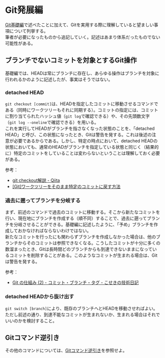 # Git発展編
[Git基礎編](./fundamentals-of-git.html)で述べたことに加えて、Gitを実用する際に理解していると望ましい事項について列挙する。  
筆者が必要になったものから追記していく。記述はあまり体系だったものでない可能性がある。

## ブランチでないコミットを対象とするGit操作
基礎編では、HEADは常にブランチに存在し、あらゆる操作はブランチを対象に行われるかのように記述したが、事実はそうではない。

### detached HEAD
`git checkout [commit]`は、HEADを指定したコミットに移動させるコマンドである（同時にワークツリーもそれに同期する）。コミットの指定には、コミットに割り当てられたハッシュ値（`git log`で確認できる）や、その先頭数文字（`git log --oneline`で確認できる）を用いる。  
これを実行してHEADがブランチを指さなくなった状態のことを、「detached HEAD」と呼び、この状態になったとき、Gitは警告を発する。これは後述の注意が必要であるからである。しかし、特定の時点において、detached HEADの状態においても、通常のHEADがブランチを指定している状態と同じく（結果的に）特定のコミットをしていることは変わらないということは理解しておく必要がある。

参考：
* [git checkout解説 - Qiita](https://qiita.com/yunano/items/f3133ea64efed762df2f)
* [\[Git\]ワークツリーをそのまま特定のコミットに戻す方法](https://kajindowsxp.com/git-reset/)

### 過去に遡ってブランチを分岐する
まず、前述のコマンドで過去のコミットに移動する。そこから新たなコミットを行い、現在地にブランチを作成する（順不同）することで、過去に遡ってブランチを分岐させることができる。基礎編に記述したように、「予め」ブランチを作成しておかなければならないわけではない。  
新たなコミットを行ったにも関わらずブランチを作成しなかった場合は、他のブランチからそのコミットは参照できなくなる。こうしたコミットが十分に多くの数溜まったとき、Gitは長時間どのブランチからも到達できないままになっているコミットを削除することがある。このようなコミットが生まれる場合は、Gitは警告を発する。

参考：
* [Git の仕組み (2) - コミット・ブランチ・タグ - こせきの技術日記](https://koseki.hatenablog.com/entry/2014/06/11/inside-git-2a)

### detached HEADから抜け出す
`git switch [branch]`により、既存のブランチへとHEADを移動させればよい。ただし前述の通り、到達不能なコミットが生まれないか、生まれる場合はそれでいいのかを検討すること。

## Gitコマンド逆引き
その他のコマンドについては、[Gitコマンド逆引き](./git-commands.html)を参照せよ。





<!-- 
* git 一般
    * https://snowsystem.net/git/git-master/git-1/
    * https://backlog.com/ja/git-tutorial/
    * https://note.com/asahi_ictrad/n/n8764312bd843
    * https://qiita.com/_ha1f/items/2dca1047c57d4f0bd465
    * [Git の仕組み (1) - こせきの技術日記](https://koseki.hatenablog.com/entry/2014/04/22/inside-git-1)  
    * [Git の仕組み (2) - コミット・ブランチ・タグ - こせきの技術日記](https://koseki.hatenablog.com/entry/2014/06/11/inside-git-2)  
    * [【Git】新人エンジニア、git pushまでの道 - Qiita](https://qiita.com/yukibe/items/9ef9d54f2e7d53cfb51c)  
    * [あなたはまだGitを使いこなせていない - Qiita](https://qiita.com/hitochan/items/32f43181a3e7db342188)  
* リモートリポジトリ作成後の初手
    * https://prograshi.com/general/git/create-a-new-repository-on-the-command-line/
    echo "# yatabashi.github.io" >> README.md
        README書き込み
    git init
        git開始
    git add README.md
        ステージング
    git commit -m "initial commit"
        ローカルリポジトリに追加
    git branch -M main
        現在の（ローカル？）リポジトリ内のブランチに名前を設定
        https://qiita.com/obonno3/items/f44bb730facc29a3b7d5
    git remote add origin https://github.com/yatabashi/yatabashi.github.io.git
        対応するリモートリポジトリを設定
    git push -u origin main
        リモートリポジトリにpushしつつ、現在のローカルのブランチに対応する、リモート内のupstreamブランチを設定する？
* 過去のコミットを参照する
    * https://qiita.com/yagaodekawasu/items/18a2c395722a4f012338
    * https://prograshi.com/general/git/meaning-of-head-and-at-mark/
* checkout, switch; reset, restore
    * https://www.sejuku.net/blog/71457
    * https://kakakakakku.hatenablog.com/entry/2020/04/08/151627
    * https://ebc-2in2crc.hatenablog.jp/entry/2020/11/22/130521
* リモート追跡ブランチ
    * 後述するリモートリポジトリを設定した場合、ローカルリポジトリ内のブランチにはそれぞれ、リモート追跡ブランチと呼ばれる、リモートリポジトリ内の対応するブランチ（＝上流ブランチ）を追跡する（反映する）ブランチが設定される。リモート追跡ブランチは、変更をリモートリポジトリからローカルリポジトリに取り込む際に利用される。
    [Git で「追跡ブランチ」って言うのやめましょう - Qiita](https://qiita.com/uasi/items/69368c17c79e99aaddbf)  
* pull, fetch
    * https://tech-blog.rakus.co.jp/entry/20220805/git
    * リモートリポジトリ内のあるブランチを、フェッチはリモート追跡ブランチに、プルは*作業中のワークツリーに、*「マージ」する。次のコマンドは、どちらもリモートのoriginリポジトリ内のmainブランチを「マージ」してきている。フェッチだけでは変更がワークツリーに反映されないことに注意せよ。そのためには別途マージが必要である。
    ```
    git fetch origin main
    git pull origin main
    ```
    [【初心者向け】git fetch、git merge、git pullの違いについて - Qiita](https://qiita.com/wann/items/688bc17460a457104d7d)

    リモート追跡ブランチってリモート（origin）がmasterブランチ、ローカルがmainブランチだったらorigin/master？
    「作業中のワークツリーに」は本当？非ブランチのコミットへもプルできる？
    * git pushがリモートリポジトリにおけるgit merge main(localの) のことであることを記述
* git diff
    * https://qiita.com/shibukk/items/8c9362a5bd399b9c56be
    * https://kemarii.com/blog/git/git-diff-cached/
    * ステージした変更を参照する
        * https://qiita.com/miriwo/items/74ec1cfe2f4754d4cb8a
* インデックスの正体
    * [Gitのインデックスの中身](https://zenn.dev/kaityo256/articles/inside_the_index)
git switchによってコミットがどこからも参照されなくなることがあるという話

git addのオプション
    git add -u
    ```
    `-u`オプションを用いると、已にGitで管理されている全てのファイルに生じた変更が登録される。
    ```
    git add -A
    ```
    `-A`オプションを用いると、`-u`オプションでステージされるものに加えて、まだGitに管理されていないファイルにおける変更（すなわちGit管理下へのそのファイルの追加）もステージされる。

概念の導入
    HEADはコミットも指せる
    ブランチでないコミットにもいられる（detached HEAD）、そうしたコミットに関わる操作もいろいろできる、という話
        遡ってブランチを作成する
        detached HEAD
            HEADは、通常ブランチを指定し、コミットを指定している状態は「detached HEAD」と呼ばれる。この状態でコミットを行っても、そのコミットを参照できるブランチがないことに注意せよ。
    最初のコミットがあるまではブランチもHEADも存在しない
    リモート追跡ブランチ

    git logはブランチでないコミットからでも見られるよ

[gitconfig の基本を理解する - Qiita](https://qiita.com/shionit/items/fb4a1a30538f8d335b35)

git reset --soft: コミットを取り消す


### ブランチをマージする
現在のブランチに別のブランチでの変更状況を取り込んだコミットを作成する。注意すべきことに、あくまで変更を取り込んでくるのであって、それらを統合する訳ではない。次のコマンドは、現在のブランチ（例えばmain）にsubブランチを取り込む。このとき、mainブランチはここで生成される、（元の）mainとsubを親とするマージコミットに移動する。subブランチは移動しない。
```
git merge sub
```
マージを行う際、コンフリクト（食い違う変更が混在すること）が発生することがある。その場合、どの変更を採用するかを手動のファイル編集で選択したのち、ステージ・コミットをする（`git merge --continue`でまとめて行うこともできるらしい）か、マージを取り消す（`git merge --abort`による）かのどちらかを行う必要がある。

    ブランチ以外から操作できるか？

参考：
* [ブランチの統合｜サル先生のGit入門【プロジェクト管理ツールBacklog】](https://backlog.com/ja/git-tutorial/stepup/04/)
* [git merge(マージ)とは何か？使い方を実例で解説｜-mオプションでコミットメッセージを指定する方法](https://prograshi.com/general/git/how-to-use-git-merge/)
* [git merge でのコンフリクト(競合)の解決方法まとめ \| WWWクリエイターズ](https://www-creators.com/archives/1938)

### リモートリポジトリの状態をローカルにコピーする
すでにリモートリポジトリに存在するプロジェクトをローカルにダウンロードしたい場合、クローンを行えばよい。次のコマンドは、URLのリモートリポジトリにあるファイル群を含む新たなディレクトリを、現在の位置に作成する。
```
git clone https://github.com/xxx/yyy.git
```